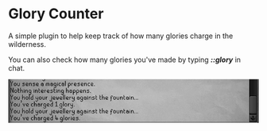 # Glory Counter
A simple plugin to help keep track of how many glories charge in the wilderness.

You can also check how many glories you've made by typing ***::glory*** in chat.

![img.png](img.png)